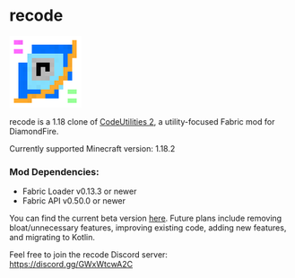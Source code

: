 # recode
![logo](logo.png)

recode is a 1.18 clone of [CodeUtilities 2](https://github.com/CodeUtilities/CodeUtilities-2.0), a utility-focused Fabric mod for DiamondFire.

Currently supported Minecraft version: 1.18.2

### Mod Dependencies:
- Fabric Loader v0.13.3 or newer
- Fabric API v0.50.0 or newer

You can find the current beta version [here](https://github.com/homchom/recode/releases). Future plans include removing bloat/unnecessary features, improving existing code, adding new features, and migrating to Kotlin.

Feel free to join the recode Discord server: https://discord.gg/GWxWtcwA2C
